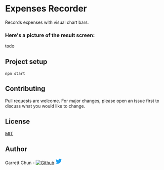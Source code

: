 # Expenses Recorder

Records expenses with visual chart bars.

### Here's a picture of the result screen:

todo

## Project setup

```
npm start
```

## Contributing

Pull requests are welcome. For major changes, please open an issue first to discuss what you would like to change.

## License

[MIT](https://choosealicense.com/licenses/mit/)

## Author

Garrett Chun - [![Github][1.1]][1] [![Twitter][1.2]][2]

[1.1]: http://i.imgur.com/9I6NRUm.png
[1.2]: ./src/assets/twitter20.png
[1]: https://github.com/KapakahiCoder
[2]: http://www.twitter.com/KapakahiCoder
